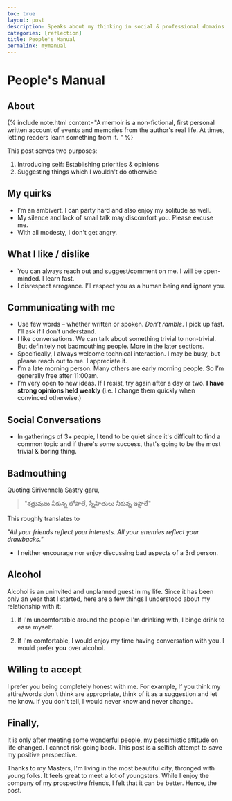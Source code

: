 ```yaml
---
toc: true
layout: post
description: Speaks about my thinking in social & professional domains.
categories: [reflection]
title: People's Manual
permalink: mymanual
---
```


# People's Manual

## About 

{% include note.html content="A memoir is a non-fictional, first personal written account of events and memories from the author's real life. At times, letting readers learn something from it.
" %}

This post serves two purposes:
1. Introducing self: Establishing priorities & opinions
2. Suggesting things which I wouldn't do otherwise

## My quirks

* I’m an ambivert. I can party hard and also enjoy my solitude as well.
* My silence and lack of small talk may discomfort you. Please excuse me.
* With all modesty, I don't get angry.

## What I like / dislike

* You can always reach out and suggest/comment on me. I will be open-minded. I learn fast.
* I disrespect arrogance. I’ll respect you as a human being and ignore you.

## Communicating with me

* Use few words – whether written or spoken. _Don’t ramble_. I pick up fast. I’ll ask if I don’t understand.
* I like conversations. We can talk about something trivial to non-trivial. But definitely not badmouthing people. More in the later sections.
* Specifically, I always welcome technical interaction. I may be busy, but please reach out to me. I appreciate it.
* I’m a late morning person. Many others are early morning people. So I’m generally free after 11:00am.
* I’m very open to new ideas. If I resist, try again after a day or two. **I have strong opinions held weakly** (i.e. I change them quickly when convinced otherwise.)

## Social Conversations

* In gatherings of 3+ people, I tend to be quiet since it's difficult to find a common topic and if there's some success, that's going to be the most trivial & boring thing.

## Badmouthing

Quoting Sirivennela Sastry garu, 
>"శత్రువులు నీకున్న లోపాలే, స్నేహితులు నీకున్న ఇష్టాలే"

This roughly translates to 

_"All your friends reflect your interests. All your enemies reflect your drawbacks."_

* I neither encourage nor enjoy discussing bad aspects of a 3rd person.

## Alcohol

Alcohol is an uninvited and unplanned guest in my life. Since it has been only an year that I started, here are a few things I understood about my relationship with it:

1. If I'm uncomfortable around the people I'm drinking with, I binge drink to ease myself.

2. If I'm comfortable, I would enjoy my time having conversation with you. I would prefer **you** over alcohol.

## Willing to accept

I prefer you being completely honest with me. For example, If you think my attire/words don't think are appropriate, think of it as a suggestion and let me know. If you don't tell, I would never know and never change.

## Finally,

It is only after meeting some wonderful people, my pessimistic attitude on life changed. I cannot risk going back. This post is a selfish attempt to save my positive perspective.

Thanks to my Masters, I'm living in the most beautiful city, thronged with young folks. It feels great to meet a lot of youngsters. While I enjoy the company of my prospective friends, I felt that it can be better. Hence, the post.